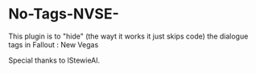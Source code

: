 # No-Tags-NVSE-

This plugin is to "hide" (the wayt it works it just skips code) the dialogue tags in Fallout : New Vegas


Special thanks to lStewieAl.

